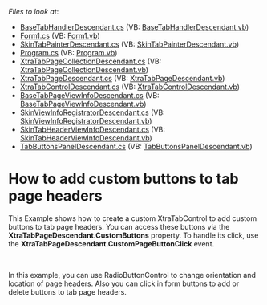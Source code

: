 <!-- default file list -->
*Files to look at*:

* [BaseTabHandlerDescendant.cs](./CS/XtraTabWithButtons/BaseTabHandlerDescendant.cs) (VB: [BaseTabHandlerDescendant.vb](./VB/XtraTabWithButtons/BaseTabHandlerDescendant.vb))
* [Form1.cs](./CS/XtraTabWithButtons/Form1.cs) (VB: [Form1.vb](./VB/XtraTabWithButtons/Form1.vb))
* [SkinTabPainterDescendant.cs](./CS/XtraTabWithButtons/Paint/SkinTabPainterDescendant.cs) (VB: [SkinTabPainterDescendant.vb](./VB/XtraTabWithButtons/Paint/SkinTabPainterDescendant.vb))
* [Program.cs](./CS/XtraTabWithButtons/Program.cs) (VB: [Program.vb](./VB/XtraTabWithButtons/Program.vb))
* [XtraTabPageCollectionDescendant.cs](./CS/XtraTabWithButtons/Tab/Page/XtraTabPageCollectionDescendant.cs) (VB: [XtraTabPageCollectionDescendant.vb](./VB/XtraTabWithButtons/Tab/Page/XtraTabPageCollectionDescendant.vb))
* [XtraTabPageDescendant.cs](./CS/XtraTabWithButtons/Tab/Page/XtraTabPageDescendant.cs) (VB: [XtraTabPageDescendant.vb](./VB/XtraTabWithButtons/Tab/Page/XtraTabPageDescendant.vb))
* [XtraTabControlDescendant.cs](./CS/XtraTabWithButtons/Tab/XtraTabControlDescendant.cs) (VB: [XtraTabControlDescendant.vb](./VB/XtraTabWithButtons/Tab/XtraTabControlDescendant.vb))
* [BaseTabPageViewInfoDescendant.cs](./CS/XtraTabWithButtons/ViewInfo/BaseTabPageViewInfoDescendant.cs) (VB: [BaseTabPageViewInfoDescendant.vb](./VB/XtraTabWithButtons/ViewInfo/BaseTabPageViewInfoDescendant.vb))
* [SkinViewInfoRegistratorDescendant.cs](./CS/XtraTabWithButtons/ViewInfo/Other/SkinViewInfoRegistratorDescendant.cs) (VB: [SkinViewInfoRegistratorDescendant.vb](./VB/XtraTabWithButtons/ViewInfo/Other/SkinViewInfoRegistratorDescendant.vb))
* [SkinTabHeaderViewInfoDescendant.cs](./CS/XtraTabWithButtons/ViewInfo/SkinTabHeaderViewInfoDescendant.cs) (VB: [SkinTabHeaderViewInfoDescendant.vb](./VB/XtraTabWithButtons/ViewInfo/SkinTabHeaderViewInfoDescendant.vb))
* [TabButtonsPanelDescendant.cs](./CS/XtraTabWithButtons/ViewInfo/TabButtonsPanelDescendant.cs) (VB: [TabButtonsPanelDescendant.vb](./VB/XtraTabWithButtons/ViewInfo/TabButtonsPanelDescendant.vb))
<!-- default file list end -->
# How to add custom buttons to tab page headers


<p>This Example shows how to create a custom XtraTabControl  to add custom buttons to tab page headers. You can access these buttons via the <strong>XtraTabPageDescendant.CustomButtons</strong> property. To handle its click, use the <strong>XtraTabPageDescendant.CustomPageButtonClick</strong> event.</p><br />
<p>In this example, you can use RadioButtonControl to change orientation and location of page headers. Also you can click in form buttons to add or delete buttons to tab page headers.</p>

<br/>


